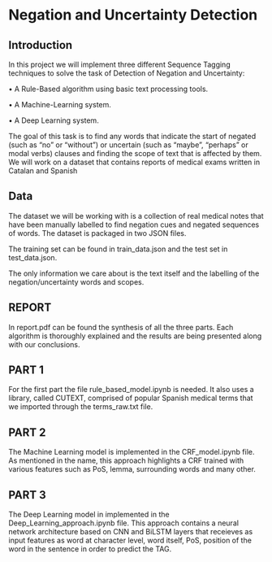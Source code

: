 # Negation and Uncertainty Detection

## Introduction

In this project we will implement three different Sequence Tagging techniques
to solve the task of Detection of Negation and Uncertainty:

• A Rule-Based algorithm using basic text processing tools.

• A Machine-Learning system.

• A Deep Learning system.

The goal of this task is to find any words that indicate the start of negated (such
as “no” or “without”) or uncertain (such as “maybe”, “perhaps” or modal verbs)
clauses and finding the scope of text that is affected by them. We will work
on a dataset that contains reports of medical exams written in Catalan and
Spanish

## Data

The dataset we will be working with is a collection of real medical notes that
have been manually labelled to find negation cues and negated sequences of
words. 
The dataset is packaged in two JSON files.

The training set can be found in train_data.json and the test set in test_data.json.

The only information we care about is the text itself and
the labelling of the negation/uncertainty words and scopes. 


## REPORT

In report.pdf can be found the synthesis of all the three parts. Each algorithm is thoroughly explained and the results are being presented along with our conclusions.

## PART 1

For the first part the file rule_based_model.ipynb is needed. It also uses a library, called CUTEXT, comprised of popular Spanish medical terms that we imported through the terms_raw.txt file.

## PART 2

The Machine Learning model is implemented in the CRF_model.ipynb file. As mentioned in the name, this approach highlights a CRF trained with various features such as PoS, lemma, surrounding words and many other.

## PART 3

The Deep Learning model in implemented in the Deep_Learning_approach.ipynb file. This approach contains a neural network architecture based on CNN and BiLSTM layers that receieves as input features as word at character level, word itself, PoS, position of the word in the sentence in order to predict the TAG.   


